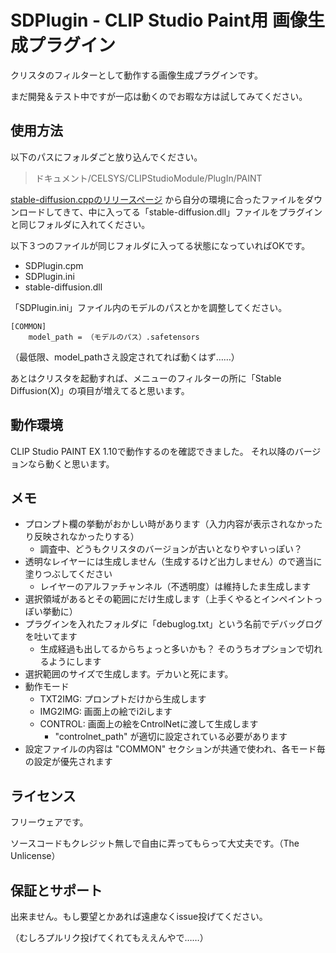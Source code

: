 
# SDPlugin - CLIP Studio Paint用 画像生成プラグイン

クリスタのフィルターとして動作する画像生成プラグインです。

まだ開発＆テスト中ですが一応は動くのでお暇な方は試してみてください。


## 使用方法

以下のパスにフォルダごと放り込んでください。
> ドキュメント/CELSYS/CLIPStudioModule/PlugIn/PAINT

[stable-diffusion.cppのリリースページ](https://github.com/leejet/stable-diffusion.cpp/releases) から自分の環境に合ったファイルをダウンロードしてきて、中に入ってる「stable-diffusion.dll」ファイルをプラグインと同じフォルダに入れてください。

以下３つのファイルが同じフォルダに入ってる状態になっていればOKです。
- SDPlugin.cpm
- SDPlugin.ini
- stable-diffusion.dll

「SDPlugin.ini」ファイル内のモデルのパスとかを調整してください。

```
[COMMON]
	model_path = （モデルのパス）.safetensors
```
（最低限、model_pathさえ設定されてれば動くはず……）

あとはクリスタを起動すれば、メニューのフィルターの所に「Stable Diffusion(X)」の項目が増えてると思います。


## 動作環境

CLIP Studio PAINT EX 1.10で動作するのを確認できました。
それ以降のバージョンなら動くと思います。


## メモ

- プロンプト欄の挙動がおかしい時があります（入力内容が表示されなかったり反映されなかったりする）
	- 調査中、どうもクリスタのバージョンが古いとなりやすいっぽい？
- 透明なレイヤーには生成しません（生成するけど出力しません）ので適当に塗りつぶしてください
	- レイヤーのアルファチャンネル（不透明度）は維持したま生成します
- 選択領域があるとその範囲にだけ生成します（上手くやるとインペイントっぽい挙動に）
- プラグインを入れたフォルダに「debuglog.txt」という名前でデバッグログを吐いてます
	- 生成経過も出してるからちょっと多いかも？ そのうちオプションで切れるようにします
- 選択範囲のサイズで生成します。デカいと死にます。
- 動作モード
	- TXT2IMG: プロンプトだけから生成します
	- IMG2IMG: 画面上の絵でi2iします
	- CONTROL: 画面上の絵をCntrolNetに渡して生成します
		- "controlnet_path" が適切に設定されている必要があります
- 設定ファイルの内容は "COMMON" セクションが共通で使われ、各モード毎の設定が優先されます


## ライセンス

フリーウェアです。

ソースコードもクレジット無しで自由に弄ってもらって大丈夫です。（The Unlicense）


## 保証とサポート

出来ません。もし要望とかあれば遠慮なくissue投げてください。

（むしろプルリク投げてくれてもええんやで……）
